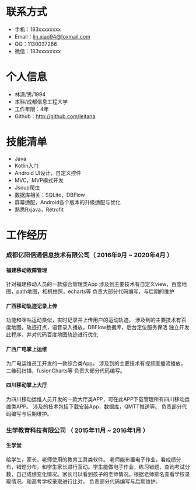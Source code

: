 
# **联系方式**

- 手机：183xxxxxxxx
- Email：lin.xiao94@foxmail.com
- QQ：1130037266
- 微信：183xxxxxxxx
# **个人信息**

 - 林潇/男/1994 
 - 本科/成都信息工程大学
 - 工作年限：4年
 - Github：http://github.com/leitana

# 技能清单

- Java
- Kotlin入门
- Android UI设计，自定义控件
- MVC，MVP模式开发
- Jsoup爬虫
- 数据库相关：SQLite，DBFlow
- 屏幕适配，Android各个版本的升级适配与优化
- 熟悉Rxjava，Retrofit


# **工作经历**

### 成都亿阳信通信息技术有限公司（ 2016年9月 ~ 2020年4月 ）

#### 福建移动故障管理
针对福建移动人员的一款综合管理类App
涉及到主要技术有自定义view，百度地图，path地图，相机拍照，echarts等
负责大部分代码编写，与后期的维护


#### 广西移动轨迹记录上传
功能和咪咕运动类似，实时记录并上传用户的运动轨迹。
涉及到的主要技术有百度地图，轨迹打点，语音录入播放，DBFlow数据库，后台定位服务保活
独立开发此程序，并对代码百度地图轨迹进行优化

#### 广西广电掌上运维
为广电运维员工开发的一款综合类App。
涉及到的主要技术有视频直播流播放，二维码扫描，fusionCharts等
负责大部分代码编写。


#### 四川移动掌上大厅
为四川移动运维人员开发的一款大厅类APP，可在此APP下载管理所有四川移动运维类APP。
涉及的技术包括下载安装App，数据库，QMTT推送等。
负责部分代码编写与后期维护。


  
### 生学教育科技有限公司 （ 2015年11月 ~ 2016年1月 ）

#### 生学堂
给学生，家长，老师使用的教育工具类软件。
老师能布置电子作业，看成绩分布，错题分布，和学生家长进行互动。学生能做电子作业，练习错题，查询考试分数，自己成绩变化情况。家长可以看到孩子的老师情况。根据老师排名查看学校录取情况。和高考学校录取进行比对。
负责部分代码编写与后期维护。

      

